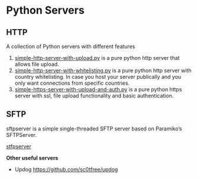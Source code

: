 # Python Servers

## HTTP
A collection of Python servers with different features

1. [simple-http-server-with-upload.py](HTTP/simple-http-server-with-upload.py) is a pure python http server that allows file upload.
2. [simple-http-server-with-whitelisting.py](HTTP/simple-http-server-with-whitelisting.py) is a pure python http server with country whitelisting. In case you host your server publically and you only want connections from specific countries.
3. [simple-https-server-with-upload-and-auth.py](HTTP/simple-https-server-with-upload-and-auth.py) is a pure python https server with ssl, file upload functionality and basic authentication.

## SFTP

sftpserver is a simple single-threaded SFTP server based on Paramiko’s SFTPServer.

[stfpserver](SFTP/)

**Other useful servers**
- Updog https://github.com/sc0tfree/updog
